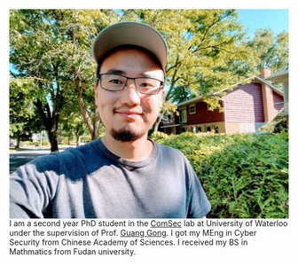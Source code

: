<img align="right" src="https://github.com/LuoGuiwen/Guiwen-Luo/blob/main/smallguiwen.jpeg" alt="hi" class="inline">

I am a second year PhD student in the [ComSec](https://uwaterloo.ca/communications-security-lab/) lab at University of Waterloo under the supervision of Prof. [Guang Gong](https://uwaterloo.ca/electrical-computer-engineering/profile/ggong). I got my MEng in Cyber Security from Chinese Academy of Sciences. I received my BS in Mathmatics from Fudan university.
